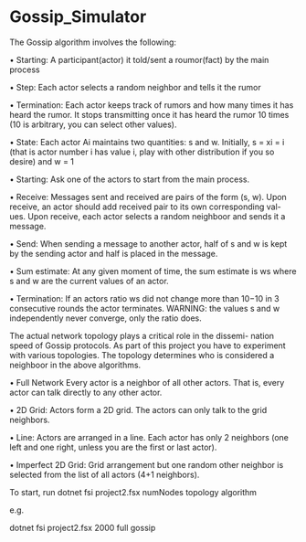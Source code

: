 # Gossip_Simulator
<Gossip Algorithm for information propagation> The Gossip algorithm involves the following:

• Starting: A participant(actor) it told/sent a roumor(fact) by the main process

• Step: Each actor selects a random neighbor and tells it the rumor

• Termination: Each actor keeps track of rumors and how many times it has heard the rumor. It stops transmitting once it has heard the rumor 10 times (10 is arbitrary, you can select other values).

<Push-Sum algorithm for sum computation>

• State: Each actor Ai maintains two quantities: s and w. Initially, s = xi = i (that is actor number i has value i, play with other distribution if you so desire) and w = 1

• Starting: Ask one of the actors to start from the main process.

• Receive: Messages sent and received are pairs of the form (s, w). Upon receive, an actor should add received pair to its own corresponding val- ues. Upon receive, each actor selects a random neighboor and sends it a message.

• Send: When sending a message to another actor, half of s and w is kept by the sending actor and half is placed in the message.

• Sum estimate: At any given moment of time, the sum estimate is ws where s and w are the current values of an actor.

• Termination: If an actors ratio ws did not change more than 10−10 in 3 consecutive rounds the actor terminates. WARNING: the values s and w independently never converge, only the ratio does.

<Topologies> The actual network topology plays a critical role in the dissemi- nation speed of Gossip protocols. As part of this project you have to experiment with various topologies. The topology determines who is considered a neighboor in the above algorithms.

• Full Network Every actor is a neighbor of all other actors. That is, every actor can talk directly to any other actor.

• 2D Grid: Actors form a 2D grid. The actors can only talk to the grid neighbors.

• Line: Actors are arranged in a line. Each actor has only 2 neighbors (one left and one right, unless you are the first or last actor).

• Imperfect 2D Grid: Grid arrangement but one random other neighbor is selected from the list of all actors (4+1 neighbors).

To start, run dotnet fsi project2.fsx numNodes topology algorithm

e.g.

dotnet fsi project2.fsx 2000 full gossip

